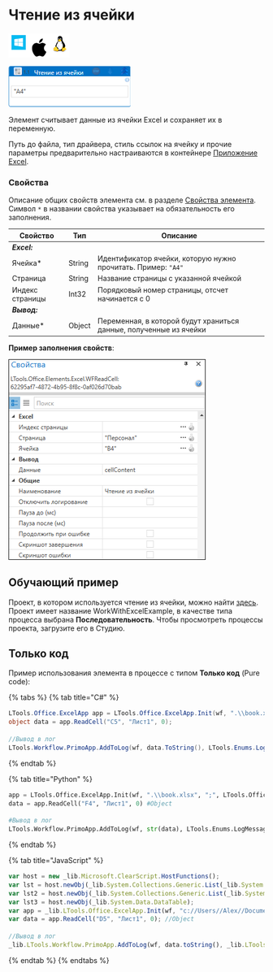 # Чтение из ячейки

![](<../../../.gitbook/assets/image (100) (1) (1) (1) (1) (1) (1) (10) (177).png>)

![](<../../../.gitbook/assets/excel-read-cell.png>)

Элемент считывает данные из ячейки Excel и сохраняет их в переменную.

Путь до файла, тип драйвера, стиль ссылок на ячейку и прочие параметры предварительно настраиваются в контейнере [Приложение Excel](https://docs.primo-rpa.ru/primo-rpa/g_elements/el_basic/els_excel/el_excel_app).

### Свойства
Описание общих свойств элемента см. в разделе [Свойства элемента](https://docs.primo-rpa.ru/primo-rpa/primo-studio/process/elements#svoistva-elementa).\
Символ `*` в названии свойства указывает на обязательность его заполнения.

| Свойство             | Тип                   | Описание                         |
| -------------------- | --------------------- | -------------------------------- |
| ***Excel:***  | |  |
| Ячейка\*             | String   | Идентификатор ячейки, которую нужно прочитать. Пример: `"A4"`  |
| Страница             | String   | Название страницы с указанной ячейкой |
| Индекс страницы      | Int32    | Порядковый номер страницы, отсчет начинается с 0 |
| ***Вывод:***  | |  |
| Данные\*             | Object   | Переменная, в которой будут храниться данные, полученные из ячейки |

**Пример заполнения свойств**:

![](<../../../.gitbook/assets/excel-read-cell2.png>)

## Обучающий пример 
Проект, в котором используется чтение из ячейки, можно найти [здесь](https://github.com/PrimoRPA/Learning/tree/master/WorkWithExcelExample). Проект имеет название WorkWithExcelExample, в качестве типа процесса выбрана **Последовательность**. Чтобы просмотреть процессы проекта, загрузите его в Студию.

## Только код
Пример использования элемента в процессе с типом **Только код** (Pure code):
  
{% tabs %}
{% tab title="C#" %}
```csharp
LTools.Office.ExcelApp app = LTools.Office.ExcelApp.Init(wf, ".\\book.xlsx", ";", LTools.Office.Model.InteropTypes.DX);
object data = app.ReadCell("C5", "Лист1", 0);
		
//Вывод в лог
LTools.Workflow.PrimoApp.AddToLog(wf, data.ToString(), LTools.Enums.LogMessageType.Info);
```
{% endtab %}

{% tab title="Python" %}
```python
app = LTools.Office.ExcelApp.Init(wf, ".\\book.xlsx", ";", LTools.Office.Model.InteropTypes.DX)
data = app.ReadCell("F4", "Лист1", 0) #Object
		
#Вывод в лог
LTools.Workflow.PrimoApp.AddToLog(wf, str(data), LTools.Enums.LogMessageType.Info)
```
{% endtab %}

{% tab title="JavaScript" %}
```javascript
var host = new _lib.Microsoft.ClearScript.HostFunctions();
var lst = host.newObj(_lib.System.Collections.Generic.List(_lib.System.Collections.Generic.List(_lib.System.String)));
var lst2 = host.newObj(_lib.System.Collections.Generic.List(_lib.System.Collections.Generic.List(_lib.LTools.Office.Model.ExcelCellInfo)));
var lst3 = host.newObj(_lib.System.Data.DataTable);
var app = _lib.LTools.Office.ExcelApp.Init(wf, "c://Users//Alex//Documents//Primo//LearningPureCode//book.xlsx", ";", _lib.LTools.Office.Model.InteropTypes.DX);	
var data = app.ReadCell("D5", "Лист1", 0); //Object
		
//Вывод в лог
_lib.LTools.Workflow.PrimoApp.AddToLog(wf, data.toString(), _lib.LTools.Enums.LogMessageType.Info);
```
{% endtab %}
{% endtabs %}







